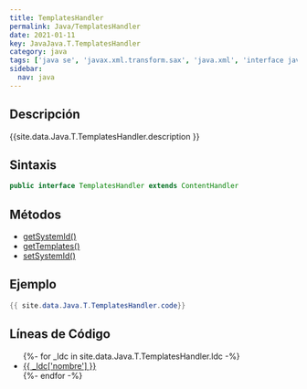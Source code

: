 ```yaml
---
title: TemplatesHandler
permalink: Java/TemplatesHandler
date: 2021-01-11
key: JavaJava.T.TemplatesHandler
category: java
tags: ['java se', 'javax.xml.transform.sax', 'java.xml', 'interface java', 'Java 1.4']
sidebar: 
  nav: java
---
```


## Descripción
{{site.data.Java.T.TemplatesHandler.description }}

## Sintaxis
~~~java
public interface TemplatesHandler extends ContentHandler
~~~

## Métodos
* [getSystemId()](/Java/TemplatesHandler/getSystemId)
* [getTemplates()](/Java/TemplatesHandler/getTemplates)
* [setSystemId()](/Java/TemplatesHandler/setSystemId)

## Ejemplo
~~~java
{{ site.data.Java.T.TemplatesHandler.code}}
~~~

## Líneas de Código
<ul>
{%- for _ldc in site.data.Java.T.TemplatesHandler.ldc -%}
   <li>
       <a href="{{_ldc['url'] }}">{{ _ldc['nombre'] }}</a>
   </li>
{%- endfor -%}
</ul>
